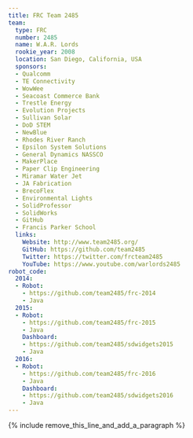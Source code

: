 ```yaml
---
title: FRC Team 2485
team:
  type: FRC
  number: 2485
  name: W.A.R. Lords
  rookie_year: 2008
  location: San Diego, California, USA
  sponsors:
  - Qualcomm
  - TE Connectivity
  - WowWee
  - Seacoast Commerce Bank
  - Trestle Energy
  - Evolution Projects
  - Sullivan Solar
  - DoD STEM
  - NewBlue
  - Rhodes River Ranch
  - Epsilon System Solutions
  - General Dynamics NASSCO
  - MakerPlace
  - Paper Clip Engineering
  - Miramar Water Jet
  - JA Fabrication
  - BrecoFlex
  - Environmental Lights
  - SolidProfessor
  - SolidWorks
  - GitHub
  - Francis Parker School
  links:
    Website: http://www.team2485.org/
    GitHub: https://github.com/team2485
    Twitter: https://twitter.com/frcteam2485
    YouTube: https://www.youtube.com/warlords2485
robot_code:
  2014:
  - Robot:
    - https://github.com/team2485/frc-2014
    - Java
  2015:
  - Robot:
    - https://github.com/team2485/frc-2015
    - Java
    Dashboard:
    - https://github.com/team2485/sdwidgets2015
    - Java
  2016:
  - Robot:
    - https://github.com/team2485/frc-2016
    - Java
    Dashboard:
    - https://github.com/team2485/sdwidgets2016
    - Java
---
```


{% include remove_this_line_and_add_a_paragraph %}